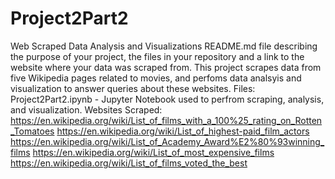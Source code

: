 # Project2Part2
Web Scraped Data Analysis and Visualizations
README.md file describing the purpose of your project, the files in your repository and a link to the website where your data was scraped from.
This project scrapes data from five Wikipedia pages related to movies, and perfoms data analsyis and visualization to answer queries about these websites.
Files: 
Project2Part2.ipynb - Jupyter Notebook used to perfrom scraping, analysis, and visualization. 
Websites Scraped:
https://en.wikipedia.org/wiki/List_of_films_with_a_100%25_rating_on_Rotten_Tomatoes
https://en.wikipedia.org/wiki/List_of_highest-paid_film_actors
https://en.wikipedia.org/wiki/List_of_Academy_Award%E2%80%93winning_films
https://en.wikipedia.org/wiki/List_of_most_expensive_films
https://en.wikipedia.org/wiki/List_of_films_voted_the_best
